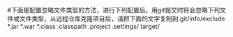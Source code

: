 #下面是配置忽略文件类型的方法，进行下列配置后，用git提交时将会忽略下列文件或文件类型，从远程仓库克隆项目后，请把下面的文字复制到.git/info/exclude
*.jar
*.war
*.class
.classpath
.project
.settings/
target/

